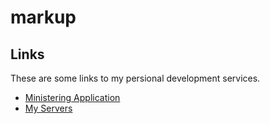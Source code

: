 # markup

## Links

These are some links to my persional development services.

* [Ministering Application](projects/programming/ministering/Ministering-Application.md)
* [My Servers](servers/servers.md)

